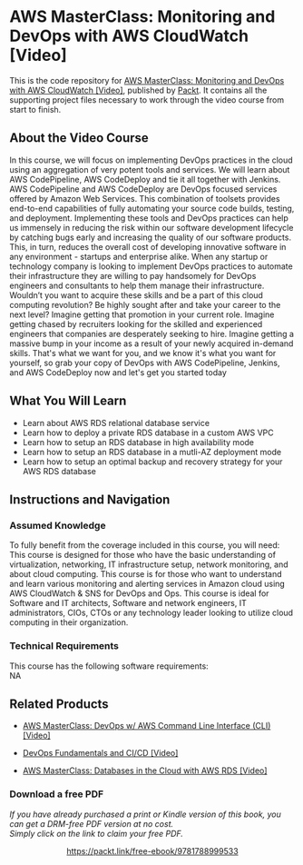 # AWS MasterClass: Monitoring and DevOps with AWS CloudWatch [Video]
This is the code repository for [AWS MasterClass: Monitoring and DevOps with AWS CloudWatch [Video]](https://www.packtpub.com/application-development/aws-masterclass-databases-cloud-aws-rds-video?utm_source=github&utm_medium=repository&utm_campaign=9781789539127), published by [Packt](https://www.packtpub.com/?utm_source=github). It contains all the supporting project files necessary to work through the video course from start to finish.
## About the Video Course
In this course, we will focus on implementing DevOps practices in the cloud using an aggregation of very potent tools and services. We will learn about AWS CodePipeline, AWS CodeDeploy and tie it all together with Jenkins. AWS CodePipeline and AWS CodeDeploy are DevOps focused services offered by Amazon Web Services. This combination of toolsets provides end-to-end capabilities of fully automating your source code builds, testing, and deployment. Implementing these tools and DevOps practices can help us immensely in reducing the risk within our software development lifecycle by catching bugs early and increasing the quality of our software products. This, in turn, reduces the overall cost of developing innovative software in any environment - startups and enterprise alike. When any startup or technology company is looking to implement DevOps practices to automate their infrastructure they are willing to pay handsomely for DevOps engineers and consultants to help them manage their infrastructure. Wouldn’t you want to acquire these skills and be a part of this cloud computing revolution? Be highly sought after and take your career to the next level? Imagine getting that promotion in your current role. Imagine getting chased by recruiters looking for the skilled and experienced engineers that companies are desperately seeking to hire. Imagine getting a massive bump in your income as a result of your newly acquired in-demand skills. That's what we want for you, and we know it's what you want for yourself, so grab your copy of DevOps with AWS CodePipeline, Jenkins, and AWS CodeDeploy now and let's get you started today

<H2>What You Will Learn</H2>
<DIV class=book-info-will-learn-text>
<UL>
<LI>Learn about AWS RDS relational database service 
<LI>Learn how to deploy a private RDS database in a custom AWS VPC 
<LI>Learn how to setup an RDS database in high availability mode 
<LI>Learn how to setup an RDS database in a mutli-AZ deployment mode 
<LI>Learn how to setup an optimal backup and recovery strategy for your AWS RDS database </LI></UL></DIV>

## Instructions and Navigation
### Assumed Knowledge
To fully benefit from the coverage included in this course, you will need:<br/>
This course is designed for those who have the basic understanding of virtualization, networking, IT infrastructure setup, network monitoring, and about cloud computing. This course is for those who want to understand and learn various monitoring and alerting services in Amazon cloud using AWS CloudWatch & SNS for DevOps and Ops. This course is ideal for Software and IT architects, Software and network engineers, IT administrators, CIOs, CTOs or any technology leader looking to utilize cloud computing in their organization.
### Technical Requirements
This course has the following software requirements:<br/>
NA

## Related Products
* [AWS MasterClass: DevOps w/ AWS Command Line Interface (CLI) [Video]](https://www.packtpub.com/application-development/aws-masterclass-databases-cloud-aws-rds-video?utm_source=github&utm_medium=repository&utm_campaign=9781789539127)

* [DevOps Fundamentals and CI/CD [Video]](https://www.packtpub.com/application-development/aws-masterclass-databases-cloud-aws-rds-video?utm_source=github&utm_medium=repository&utm_campaign=9781789539127)

* [AWS MasterClass: Databases in the Cloud with AWS RDS [Video]](https://www.packtpub.com/application-development/aws-masterclass-databases-cloud-aws-rds-video?utm_source=github&utm_medium=repository&utm_campaign=9781789539127)

### Download a free PDF

 <i>If you have already purchased a print or Kindle version of this book, you can get a DRM-free PDF version at no cost.<br>Simply click on the link to claim your free PDF.</i>
<p align="center"> <a href="https://packt.link/free-ebook/9781788999533">https://packt.link/free-ebook/9781788999533 </a> </p>
